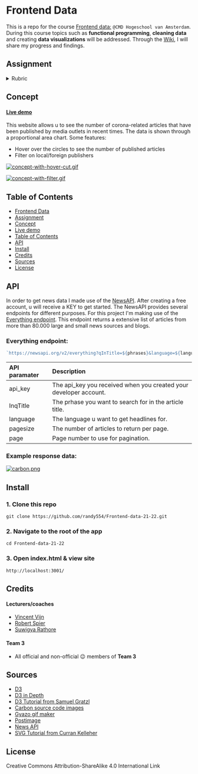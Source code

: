 # Frontend Data
This is a repo for the course [Frontend data:](https://github.com/cmda-tt/course-21-22) `@CMD Hogeschool van Amsterdam`.
During this course topics such as **functional programming**, **cleaning data** and creating **data visualizations** will be addressed. Through the [Wiki](https://github.com/randy554/Frontend-data-21-22/wiki), I will share my progress and findings.

 ## Assignment
 
 <details>
 Create a data visualisation (using the d3 library) based on given data where data can be explored through interaction using enter(), update(), and exit().
 
<table>
  <thead>
    <tr>
      <th></th>
      <th><strong>1-2</strong></th>
      <th><strong>3-4</strong></th>
      <th><strong>5-6</strong></th>
      <th><strong>7-8</strong></th>
      <th><strong>9-10</strong></th>
    </tr>
  </thead>
  <tbody>
    <tr>
      <th align="center" scope="row"><strong>Application</strong> of subject matter</th>
      <td align="center">Git <strong>and d3 are used</strong>; the project runs without errors; <strong>data is loaded with d3</strong>; there is a representation of data</td>
      <td align="center"><strong>Data is rendered with d3</strong>; interpreting the representation is easier that interpreting the data itself</td>
      <td align="center">Data is transformed; the data in the visualization is changed using the d3 update pattern to make an <strong>interactive representation.</strong></td>
      <td align="center">Representation and <strong>use of d3</strong> go beyond an example: there are demonstrable additions like well-chosen interaction methods, animation, multiple chart types, or user input</td>
      <td align="center">😱<br>The way the student applies subject matter  is more advanced than what they were taught in class; let’s switch places</td>
    </tr>
    <tr>
      <th align="center" scope="row">Understanding</th>
      <td align="center">There is substantial own code; the student can explain the code that exists</td>
      <td align="center">The student can explain some parts of their code, how some parts works together, and some technical choices</td>
      <td align="center">The student can explain every part of their code, how everything works together, and why software is used instead of alternatives; the project is structured logically</td>
      <td align="center">The project is complex but can easily be understood; alternatives to software covered in class was used that were great choices</td>
      <td align="center">🤓<br>The student deeply understands JavaScript and a geeky / nerdy conversation can be held about this</td>
    </tr>
    <tr>
      <th align="center" scope="row">Quality</th>
      <td align="center">The project is handed in on time, working, documented, and on GitHub</td>
      <td align="center">Code style is consistent; code and project  are partially documented</td>
      <td align="center">Code adheres to standards; docs cover what the project is and does</td>
      <td align="center">Code quality is good and enforced; docs are useful and professional</td>
      <td align="center">📚<br>Code and docs both read like great books</td>
    </tr>
    <tr>
      <th align="center" scope="row">Process</th>
      <td align="center">Process is partially documented</td>
      <td align="center">Process is properly documented</td>
      <td align="center">Choices are evaluated and documented; progress is demonstrated; Work tells a tory</td>
      <td align="center">Significant progress or iterations are demonstrated; Storytelling principles are applied</td>
      <td align="center">💪<br>What you did this course is amazing; Teachers are in awe of your progress</td>
    </tr>
  </tbody>
</table>

> **Note**: each of this rubric’s rows is cumulative: for example, to get a 5-6
> on application, you also need to have a 1-2 and 3-4. In addition, each row has to be awarded with a >=5.5 in order to receive a passing grade for this course.
> Bonus points can be rewarded when you've helped fellow students progress. But only if you already have a passing grade.
<summary>Rubric</summary>
</details>
 

 ## Concept
 
 
 #### [Live demo](https://randy554.github.io/Frontend-data-21-22/)
 
This website allows u to see the number of corona-related articles that have been published by media outlets in recent times. The data is shown through a proportional area chart. Some features:

* Hover over the circles to see the number of published articles
* Filter on local/foreign publishers

 
 
 [![concept-with-hover-cut.gif](https://i.postimg.cc/rmLYxdnW/concept-with-hover-cut.gif)](https://postimg.cc/JyPqWhW4)
 
 [![concept-with-filter.gif](https://i.postimg.cc/vTQdS37z/concept-with-filter.gif)](https://postimg.cc/G8SN4P58)
 
 ## Table of Contents
 
  * [Frontend Data](#frontend-data)
  * [Assignment](#assignment)
  * [Concept](#concept)
  * [Live demo](#-live-demo--https---randy554githubio-frontend-data-21-22--)
  * [Table of Contents](#table-of-contents)
  * [API](#api)
  * [Install](#install)
  * [Credits](#credits)
  * [Sources](#sources)
  * [License](#license)
 
 
 ## API
 
 In order to get news data I made use of the [NewsAPI](https://newsapi.org/). After creating a free account, u will receive a KEY to get started. The NewsAPI provides several endpoints for different purposes. For this project I'm making use of the [Everything endpoint](https://newsapi.org/docs/endpoints/everything). This endpoint returns a extensive list of articles from more than 80.000 large and small news sources and blogs. 
 
 ### Everything endpoint:
 
 ```Javascript
 `https://newsapi.org/v2/everything?qInTitle=${phrases}&language=${language}&page=${page}&pageSize=${pageSize}&apiKey=${apiKey}`
 ```


| **API paramater** | **Description** | 
|:---------------------------------------------------------------------------------------------------------|:---------------------------------------------------------------------------------------------------------| 
| api_key | The api_key you received when you created your developer account. | 
| InqTitle | The prhase you want to search for in the article title. | 
| language | The language u want to get headlines for. | 
| pagesize | The number of articles to return per page. | 
| page | Page number to use for pagination. | 


### Example response data:

[![carbon.png](https://i.postimg.cc/50bp5Jty/carbon.png)](https://postimg.cc/rdZScvx2)

 
  ## Install
  
  
### 1. Clone this repo

    git clone https://github.com/randy554/Frontend-data-21-22.git
    
### 2. Navigate to the root of the app

    cd Frontend-data-21-22

### 3. Open index.html & view site

    http://localhost:3001/
    
## Credits

#### Lecturers/coaches
- [Vincent Vijn](https://github.com/vijnv)
- [Robert Spier](https://github.com/roberrrt-s)
- [Suwigya Rathore](https://github.com/suwigyarathore)

#### Team 3
 - All official and non-official 😉 members of **Team 3**

 
## Sources
 - [D3](https://d3js.org/)
 - [D3 in Depth](https://www.d3indepth.com/)
 - [D3 Tutorial from Samuel Gratzl](https://github.com/sgratzl/d3tutorial)
 - [Carbon source code images](https://carbon.now.sh/) 
 - [Gyazo gif maker](https://gyazo.com/captures)
 - [Postimage](https://postimages.org/)
 - [News API](https://newsapi.org/docs/endpoints/everything#sources)
 - [SVG Tutorial from Curran Kelleher](https://www.youtube.com/watch?v=ysG9j4_Uw_g)

 
## License

Creative Commons Attribution-ShareAlike 4.0 International Link 
